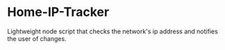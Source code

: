 # Home-IP-Tracker
Lightweight  node script that checks the network's ip address and notifies the user of changes. 
